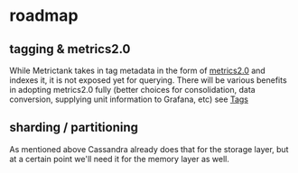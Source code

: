 # roadmap

## tagging & metrics2.0

While Metrictank takes in tag metadata in the form of [metrics2.0](http://metrics20.org/) and indexes it, it is not exposed yet for querying.
There will be various benefits in adopting metrics2.0 fully (better choices for consolidation, data conversion, supplying unit information to Grafana, etc)
see [Tags](https://github.com/raintank/metrictank/blob/master/docs/tags.md)

## sharding / partitioning

As mentioned above Cassandra already does that for the storage layer, but at a certain point we'll need it for the memory layer as well.

